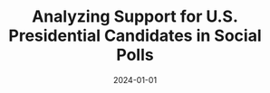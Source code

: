 ---
title: "Analyzing Support for U.S. Presidential Candidates in Social Polls"
collection: publications
date: 2024-01-01
year: 2024
venue: 'JQD:DM (ICWSM&apos;24)'
paperurl: 'https://www.dropbox.com/scl/fi/1lu5v5sisalar3xorntko/MPSA_Analyzing_Support_for_U_S__Presidential_Candidates_in_Twitter_Polls.pdf?rlkey=x4yd6q5yijnu72jr68c0tjd05&dl=0'
resourceslug: no_resource
authors: 'S. Scarano, V. Vasudevan, M. Samory, J. Yang, and P.A. Grabowicz'
---
